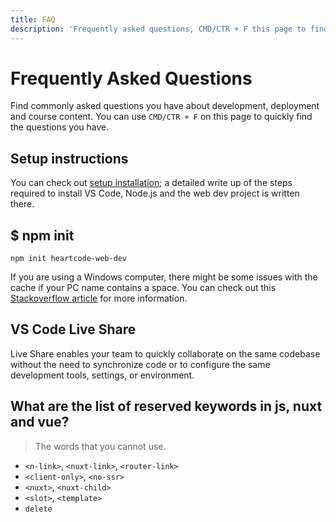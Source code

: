 ```yaml
---
title: FAQ
description: 'Frequently asked questions, CMD/CTR + F this page to find answer to common problems.'
---
```


# Frequently Asked Questions

Find commonly asked questions you have about development, deployment and course content.
You can use `CMD/CTR + F` on this page to quickly find the questions you have. 

## Setup instructions

You can check out [setup installation](/learn/setup-installation); a detailed write up of 
the steps required to install VS Code, Node.js and the web dev project is written there.

## $ npm init
```shell
npm init heartcode-web-dev
```

If you are using a Windows computer, there might be some issues with the cache if your PC
name contains a space. You can check out this [Stackoverflow article](https://stackoverflow.com/questions/59405152)
for more information.

## VS Code Live Share

Live Share enables your team to quickly collaborate on the same codebase without the need 
to synchronize code or to configure the same development tools, settings, or environment.

<!-- ## Deployment issues -->

## What are the list of reserved keywords in js, nuxt and vue?

> The words that you cannot use.

- `<n-link>`, `<nuxt-link>`, `<router-link>`
- `<client-only>`, `<no-ssr>`
- `<nuxt>`, `<nuxt-child>`
- `<slot>`, `<template>`
- `delete`
